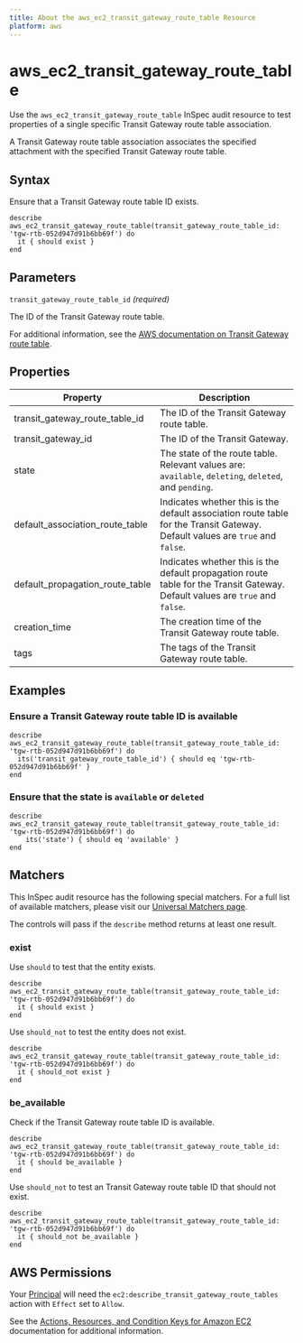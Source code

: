 ```yaml
---
title: About the aws_ec2_transit_gateway_route_table Resource
platform: aws
---
```


# aws\_ec2\_transit\_gateway\_route\_table

Use the `aws_ec2_transit_gateway_route_table` InSpec audit resource to test properties of a single specific Transit Gateway route table association.

A Transit Gateway route table association associates the specified attachment with the specified Transit Gateway route table.

## Syntax

Ensure that a Transit Gateway route table ID exists.

    describe aws_ec2_transit_gateway_route_table(transit_gateway_route_table_id: 'tgw-rtb-052d947d91b6bb69f') do
      it { should exist }
    end

## Parameters

`transit_gateway_route_table_id` _(required)_

The ID of the Transit Gateway route table.

For additional information, see the [AWS documentation on Transit Gateway route table](https://docs.aws.amazon.com/AWSCloudFormation/latest/UserGuide/aws-resource-ec2-transitgatewayroutetable.html).

## Properties

| Property | Description|
| --- | --- |
| transit_gateway_route_table_id | The ID of the Transit Gateway route table. |
| transit_gateway_id | The ID of the Transit Gateway. |
| state | The state of the route table. Relevant values are: `available`, `deleting`, `deleted`, and `pending`. |
| default_association_route_table | Indicates whether this is the default association route table for the Transit Gateway. Default values are `true` and `false`. |
| default_propagation_route_table | Indicates whether this is the default propagation route table for the Transit Gateway. Default values are `true` and `false`. |
| creation_time | The creation time of the Transit Gateway route table. |
| tags | The tags of the Transit Gateway route table. |

## Examples

### Ensure a Transit Gateway route table ID is available

    describe aws_ec2_transit_gateway_route_table(transit_gateway_route_table_id: 'tgw-rtb-052d947d91b6bb69f') do
      its('transit_gateway_route_table_id') { should eq 'tgw-rtb-052d947d91b6bb69f' }
    end

### Ensure that the state is `available` or `deleted`

    describe aws_ec2_transit_gateway_route_table(transit_gateway_route_table_id: 'tgw-rtb-052d947d91b6bb69f') do
        its('state') { should eq 'available' }
    end

## Matchers

This InSpec audit resource has the following special matchers. For a full list of available matchers, please visit our [Universal Matchers page](https://www.inspec.io/docs/reference/matchers/).

The controls will pass if the `describe` method returns at least one result.

### exist

Use `should` to test that the entity exists.

    describe aws_ec2_transit_gateway_route_table(transit_gateway_route_table_id: 'tgw-rtb-052d947d91b6bb69f') do
      it { should exist }
    end

Use `should_not` to test the entity does not exist.

    describe aws_ec2_transit_gateway_route_table(transit_gateway_route_table_id: 'tgw-rtb-052d947d91b6bb69f') do
      it { should_not exist }
    end

### be_available

Check if the Transit Gateway route table ID is available.

    describe aws_ec2_transit_gateway_route_table(transit_gateway_route_table_id: 'tgw-rtb-052d947d91b6bb69f') do
      it { should be_available }
    end

Use `should_not` to test an Transit Gateway route table ID that should not exist.

    describe aws_ec2_transit_gateway_route_table(transit_gateway_route_table_id: 'tgw-rtb-052d947d91b6bb69f') do
      it { should_not be_available }
    end

## AWS Permissions

Your [Principal](https://docs.aws.amazon.com/IAM/latest/UserGuide/intro-structure.html#intro-structure-principal) will need the `ec2:describe_transit_gateway_route_tables` action with `Effect` set to `Allow`.

See the [Actions, Resources, and Condition Keys for Amazon EC2](https://docs.aws.amazon.com/IAM/latest/UserGuide/list_amazonec2.html) documentation for additional information.
